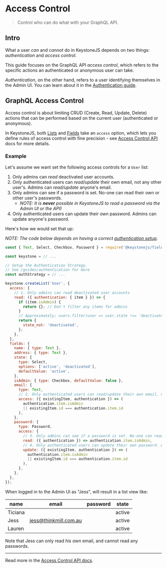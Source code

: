<!--[meta]
section: guides
title: Access Control
subSection: advanced
[meta]-->

# Access Control

> Control who can do what with your GraphQL API.

## Intro

What a user _can_ and _cannot_ do in KeystoneJS depends on two things: _authentication_ and _access control_.

This guide focuses on the GraphQL API _access control_, which refers to the specific actions an authenticated or anonymous user can take.

_Authentication_, on the other hand, refers to a user identifying themselves in the Admin UI. You can learn about it in the [Authentication guide](/guides/authentication).

## GraphQL Access Control

Access control is about limiting CRUD (Create, Read, Update, Delete) actions that can be performed based on the current user (authenticated or anonymous).

In KeystoneJS, both [Lists](/api/create-list) and [Fields](keystone-alpha/fields) take an `access` option, which lets you define rules of access control with fine precision - see [Access Control API](/api/access-control) docs for more details.

### Example

Let's assume we want set the following access controls for a `User` list:

1. Only admins can _read_ deactivated user accounts.
2. Only authenticated users can _read/update_ their own email, not any other user's. Admins can _read/update_ anyone's email.
3. Only admins can see if a password is set. No-one can read their own or other
   user's passwords.
   - _NOTE: It is **never** possible in KeystoneJS to read a password via the
     Admin UI or the API)_
4. Only authenticated users can update their own password. Admins can update
   anyone's password.

Here's how we would set that up:

_NOTE: The code below depends on having a correct [authentication setup](/guides/authentication)._

```javascript
const { Text, Select, Checkbox, Password } = require('@keystonejs/fields');

const keystone = // ...

// Setup the Authentication Strategy.
// See /guides/authentication for more
const authStrategy = // ...

keystone.createList('User', {
  access: {
    // 1. Only admins can read deactivated user accounts
    read: ({ authentication: { item } }) => {
      if (item.isAdmin) {
        return {}; // Don't filter any items for admins
      }
      // Approximately; users.filter(user => user.state !== 'deactivated');
      return {
        state_not: 'deactivated',
      };
    },
  },
  fields: {
    name: { type: Text },
    address: { type: Text },
    state: {
      type: Select,
      options: ['active', 'deactivated'],
      defaultValue: 'active',
    },
    isAdmin: { type: Checkbox, defaultValue: false },
    email: {
      type: Text,
      // 2. Only authenticated users can read/update their own email, not any other user's. Admins can read/update anyone's email.
      access: ({ existingItem, authentication }) => (
        authentication.item.isAdmin
        || existingItem.id === authentication.item.id
      ),
    },
    password: {
      type: Password,
      access: {
        // 3. Only admins can see if a password is set. No-one can read their own or other user's passwords.
        read: ({ authentication }) => authentication.item.isAdmin,
        // 4. Only authenticated users can update their own password. Admins can update anyone's password.
        update: ({ existingItem, authentication }) => (
          authentication.item.isAdmin
          || existingItem.id === authentication.item.id
        ),
      },
    },
  },
});
```

When logged in to the Admin UI as "Jess", will result in a list view like:

| name    | email                 | password | state  |
| ------- | --------------------- | -------- | ------ |
| Ticiana |                       |          | active |
| Jess    | jess@thinkmill.com.au |          | active |
| Lauren  |                       |          | active |

Note that Jess can only read _his own_ email, and cannot read any passwords.

---

Read more in the [Access Control API docs](/api/access-control).
